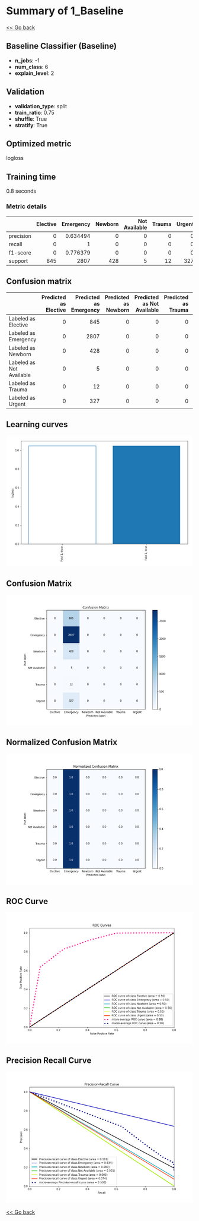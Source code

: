 # Summary of 1_Baseline

[<< Go back](../README.md)


## Baseline Classifier (Baseline)
- **n_jobs**: -1
- **num_class**: 6
- **explain_level**: 2

## Validation
 - **validation_type**: split
 - **train_ratio**: 0.75
 - **shuffle**: True
 - **stratify**: True

## Optimized metric
logloss

## Training time

0.8 seconds

### Metric details
|           |   Elective |   Emergency |   Newborn |   Not Available |   Trauma |   Urgent |   accuracy |   macro avg |   weighted avg |   logloss |
|:----------|-----------:|------------:|----------:|----------------:|---------:|---------:|-----------:|------------:|---------------:|----------:|
| precision |          0 |    0.634494 |         0 |               0 |        0 |        0 |   0.634494 |    0.105749 |       0.402582 |   1.04705 |
| recall    |          0 |    1        |         0 |               0 |        0 |        0 |   0.634494 |    0.166667 |       0.634494 |   1.04705 |
| f1-score  |          0 |    0.776379 |         0 |               0 |        0 |        0 |   0.634494 |    0.129397 |       0.492608 |   1.04705 |
| support   |        845 | 2807        |       428 |               5 |       12 |      327 |   0.634494 | 4424        |    4424        |   1.04705 |


## Confusion matrix
|                          |   Predicted as Elective |   Predicted as Emergency |   Predicted as Newborn |   Predicted as Not Available |   Predicted as Trauma |   Predicted as Urgent |
|:-------------------------|------------------------:|-------------------------:|-----------------------:|-----------------------------:|----------------------:|----------------------:|
| Labeled as Elective      |                       0 |                      845 |                      0 |                            0 |                     0 |                     0 |
| Labeled as Emergency     |                       0 |                     2807 |                      0 |                            0 |                     0 |                     0 |
| Labeled as Newborn       |                       0 |                      428 |                      0 |                            0 |                     0 |                     0 |
| Labeled as Not Available |                       0 |                        5 |                      0 |                            0 |                     0 |                     0 |
| Labeled as Trauma        |                       0 |                       12 |                      0 |                            0 |                     0 |                     0 |
| Labeled as Urgent        |                       0 |                      327 |                      0 |                            0 |                     0 |                     0 |

## Learning curves
![Learning curves](learning_curves.png)
## Confusion Matrix

![Confusion Matrix](confusion_matrix.png)


## Normalized Confusion Matrix

![Normalized Confusion Matrix](confusion_matrix_normalized.png)


## ROC Curve

![ROC Curve](roc_curve.png)


## Precision Recall Curve

![Precision Recall Curve](precision_recall_curve.png)



[<< Go back](../README.md)
